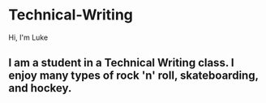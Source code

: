 # Technical-Writing
Hi, I'm Luke

I am a student in a Technical Writing class.
I enjoy many types of rock 'n' roll, skateboarding, and hockey.
- 
